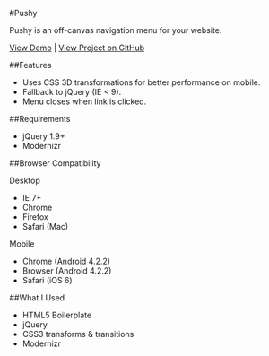 #Pushy

Pushy is an off-canvas navigation menu for your website.

[View Demo](http://www.christopheryee.ca/pushy) |
[View Project on GitHub](https://github.com/christophery/pushy/)

##Features

- Uses CSS 3D transformations for better performance on mobile.
- Fallback to jQuery (IE < 9).
- Menu closes when link is clicked.

##Requirements

- jQuery 1.9+
- Modernizr

##Browser Compatibility

Desktop
- IE 7+
- Chrome
- Firefox
- Safari (Mac)

Mobile
- Chrome (Android 4.2.2)
- Browser (Android 4.2.2)
- Safari (iOS 6)

##What I Used

- HTML5 Boilerplate
- jQuery
- CSS3 transforms & transitions
- Modernizr